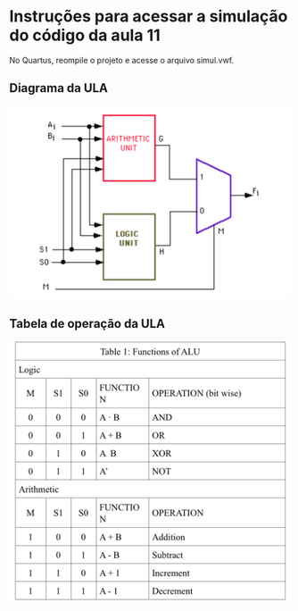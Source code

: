 # Instruções para acessar a simulação do código da aula 11
No Quartus, reompile o projeto e acesse o arquivo simul.vwf.

## Diagrama da ULA
![Alt text](alu.png?raw=true "Diagrama da ULA")

## Tabela de operação da ULA
![Alt text](alu_table.png?raw=true "Tabela de operação da ULA")